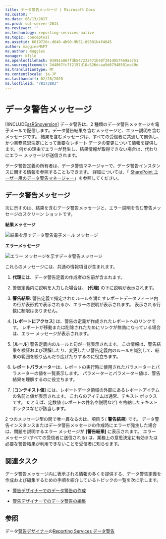 ```yaml
---
title: データ警告メッセージ | Microsoft Docs
ms.custom: ''
ms.date: 06/13/2017
ms.prod: sql-server-2014
ms.reviewer: ''
ms.technology: reporting-services-native
ms.topic: conceptual
ms.assetid: 6819720c-d848-4b90-9b51-89501b4f4645
author: maggiesMSFT
ms.author: maggies
manager: kfile
ms.openlocfilehash: 93991a067fdb547232471b48f391d057469aa751
ms.sourcegitcommit: 2d4067fc7f2157d10a526dcaa5d67948581ee49e
ms.translationtype: MT
ms.contentlocale: ja-JP
ms.lasthandoff: 02/28/2020
ms.locfileid: "78173883"
---
```

# <a name="data-alert-messages"></a>データ警告メッセージ
  
  [!INCLUDE[ssRSnoversion](../includes/ssrsnoversion-md.md)] データ警告は、2 種類のデータ警告メッセージを電子メールで配信します。データ警告結果を含むメッセージと、エラー説明を含むメッセージです。 結果を含むメッセージは、すべての受信者に共通して関係し、かつ業務意思決定にとって重要なレポート データの変更について情報を提供します。 何かの理由でエラーが発生し、結果情報が取得できない場合は、代わりにエラー メッセージが送信されます。

 データ警告定義の所有者は、データ警告マネージャーで、データ警告インスタンスに関する情報を参照することもできます。 詳細については、「 [SharePoint ユーザー用のデータ警告マネージャー](../../2014/reporting-services/data-alert-manager-for-sharepoint-users.md)」を参照してください。

##  <a name="DataAlertMessages"></a>データ警告メッセージ
 次に示すのは、結果を含むデータ警告メッセージと、エラー説明を含む警告メッセージのスクリーン ショットです。

 **結果メッセージ**

 ![結果を示すデータ警告電子メール メッセージ](media/rs-alertmessageresults.gif "結果を示すデータ警告電子メール メッセージ")

 **エラーメッセージ**

 ![エラー メッセージを示すデータ警告メッセージ](media/rs-alertmessageerrror.gif "エラー メッセージを示すデータ警告メッセージ")

 これらのメッセージには、共通の情報項目が含まれます。

1.  **代理に**は、データ警告定義の作成者の名前が含まれます。

2.  警告定義内に説明を入力した場合は、 **[代理]** の下に説明が表示されます。

3.  **警告結果**: 警告定義で指定されたルールを満たすレポートデータフィード内の行が表形式で表示されるか、エラーの説明が表示されます。 表示される行数に制限はありません。

4.  **[レポートにアクセス**] は、警告の定義が作成されたレポートへのリンクです。 レポートが移動または削除されたためにリンクが無効になっている場合は、エラー メッセージが表示されます。

5.  [**ルール**] 警告定義内のルールと句が一覧表示されます。 この情報は、警告結果を検証および理解したり、変更したい警告定義内のルールを識別して、結果の範囲を絞り込んだり広げたりするのに役立ちます。

6.  **レポートパラメーター**は、レポートの実行時に使用されたパラメーターとパラメーターの値を一覧表示します。 パラメーターとパラメーター値は、警告結果を理解するのに役立ちます。

7.  [**コンテキスト値**] には、レポートデータ領域の外部にあるレポートアイテムの名前と値が表示されます。 これらのアイテムは通常、テキスト ボックスです。 たとえば、定数値 (レポートの件名や説明など) を格納したテキスト ボックスなどが該当します。

 2 つのメッセージ型の間で唯一異なるのは、項目 5 ( **警告結果**) です。 データ警告インスタンスまたはデータ警告メッセージの作成時にエラーが発生した場合は、問題を説明するエラー メッセージが **[警告結果]** に表示されます。 エラー メッセージ (すべての受信者に送信される) は、業務上の意思決定に有効または必要な警告結果が利用できないことを受信者に知らせます。

 

##  <a name="HowTo"></a> 関連タスク
 データ警告メッセージ内に表示される情報の多くを提供する、データ警告定義を作成および編集するための手順を紹介しているトピックの一覧を次に示します。

-   [警告デザイナーでのデータ警告の作成](create-a-data-alert-in-data-alert-designer.md)

-   [警告デザイナーでのデータ警告の編集](edit-a-data-alert-in-alert-designer.md)



## <a name="see-also"></a>参照
 データ[警告デザイナー](../../2014/reporting-services/data-alert-designer.md)の[Reporting Services データ警告](../ssms/agent/alerts.md)


